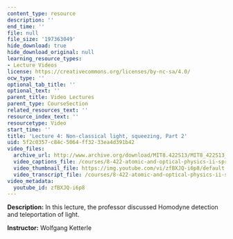 ```yaml
---
content_type: resource
description: ''
end_time: ''
file: null
file_size: '197363049'
hide_download: true
hide_download_original: null
learning_resource_types:
- Lecture Videos
license: https://creativecommons.org/licenses/by-nc-sa/4.0/
ocw_type: ''
optional_tab_title: ''
optional_text: ''
parent_title: Video Lectures
parent_type: CourseSection
related_resources_text: ''
resource_index_text: ''
resourcetype: Video
start_time: ''
title: 'Lecture 4: Non-classical light, squeezing, Part 2'
uid: 5f2c0357-c84c-5064-ff32-33ea4d391b42
video_files:
  archive_url: http://www.archive.org/download/MIT8.422S13/MIT8_422S13_lec04-2_300k.mp4
  video_captions_file: /courses/8-422-atomic-and-optical-physics-ii-spring-2013/039b4c6e2f5b5ec9916b3fc0ad5c257e_zfBXJQ-i6p8.vtt
  video_thumbnail_file: https://img.youtube.com/vi/zfBXJQ-i6p8/default.jpg
  video_transcript_file: /courses/8-422-atomic-and-optical-physics-ii-spring-2013/cccade15b424fa1503783f92e4ad1f71_zfBXJQ-i6p8.pdf
video_metadata:
  youtube_id: zfBXJQ-i6p8
---
```


**Description:** In this lecture, the professor discussed Homodyne detection and teleportation of light.

**Instructor:** Wolfgang Ketterle

